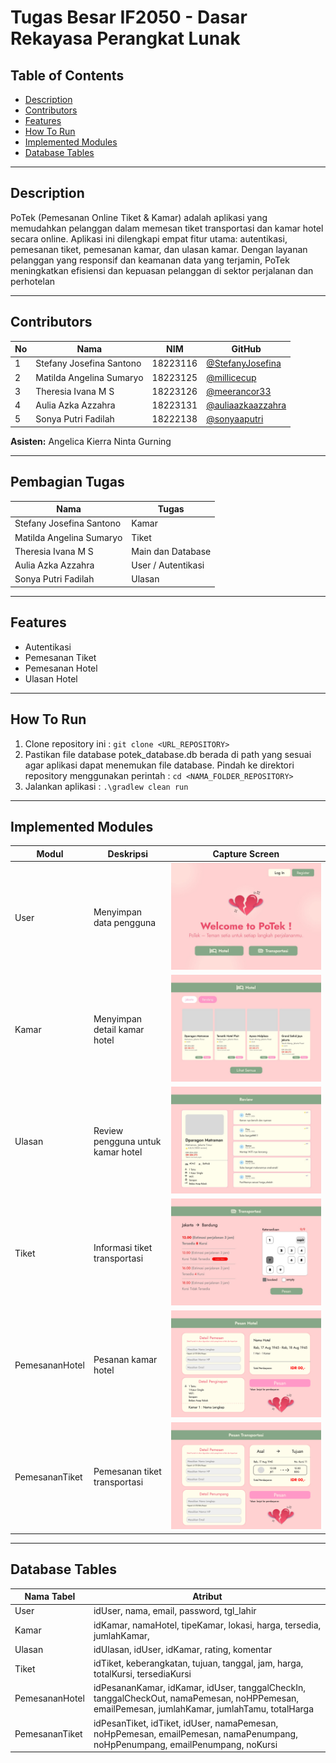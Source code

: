 # Tugas Besar IF2050 - Dasar Rekayasa Perangkat Lunak

## Table of Contents
- [Description](#description)
- [Contributors](#contributors)
- [Features](#features)
- [How To Run](#how-to-run)
- [Implemented Modules](#implemented-modules)
- [Database Tables](#database-tables)

---

## Description
PoTek (Pemesanan Online Tiket & Kamar) adalah aplikasi yang memudahkan pelanggan dalam memesan tiket transportasi dan kamar hotel secara online. Aplikasi ini dilengkapi empat fitur utama: autentikasi, pemesanan tiket, pemesanan kamar, dan ulasan kamar. Dengan layanan pelanggan yang responsif dan keamanan data yang terjamin, PoTek meningkatkan efisiensi dan kepuasan pelanggan di sektor perjalanan dan perhotelan

---

## Contributors
| **No** | **Nama** | **NIM**  | **GitHub** |
| ------ | ------------------------- | ------------- | ----------- |
| 1      | Stefany Josefina Santono  | 18223116      | [@StefanyJosefina](https://github.com/StefanyJosefina) |
| 2      | Matilda Angelina Sumaryo  | 18223125      | [@millicecup](https://github.com/millicecup) |
| 3      | Theresia Ivana M S        | 18223126      | [@meerancor33](https://github.com/meerancor33) |
| 4      | Aulia Azka Azzahra        | 18223131      | [@auliaazkaazzahra](https://github.com/auliaazkaazzahra) |
| 5      | Sonya Putri Fadilah       | 18222138      | [@sonyaaputri](https://github.com/sonyaaputri) |

**Asisten:** Angelica Kierra Ninta Gurning

---

## Pembagian Tugas
| **Nama**                    | **Tugas**          |                  
|-----------------------------|--------------------|
| Stefany Josefina Santono    | Kamar              |
| Matilda Angelina Sumaryo    | Tiket              |
| Theresia Ivana M S          | Main dan Database  |
| Aulia Azka Azzahra          | User / Autentikasi |
| Sonya Putri Fadilah         | Ulasan             |

---

## Features
- Autentikasi
- Pemesanan Tiket
- Pemesanan Hotel
- Ulasan Hotel


---

## How To Run
1. Clone repository ini : ```git clone <URL_REPOSITORY>```
2. Pastikan file database potek_database.db berada di path yang sesuai agar aplikasi dapat menemukan file database. Pindah ke direktori repository menggunakan perintah : ```cd <NAMA_FOLDER_REPOSITORY>```   
3. Jalankan aplikasi : ``` .\gradlew clean run ```
   
---

## Implemented Modules

| **Modul**     | **Deskripsi**                      | **Capture Screen**|
|---------------|------------------------------------|-------------------
|User           | Menyimpan data pengguna            |![Screenshot Aplikasi](https://github.com/StefanyJosefina/IF2050-2025-K3L-PoTek/blob/main/doc/HomeUI.jpeg)
|Kamar          | Menyimpan detail kamar hotel       |![Screenshot Aplikasi](https://github.com/StefanyJosefina/IF2050-2025-K3L-PoTek/blob/main/doc/HotelUI.jpeg)
|Ulasan         | Review pengguna untuk kamar hotel  |![Screenshot Aplikasi](https://github.com/StefanyJosefina/IF2050-2025-K3L-PoTek/blob/main/doc/UlasanUI.jpeg)
|Tiket          | Informasi tiket transportasi       |![Screenshot Aplikasi](https://github.com/StefanyJosefina/IF2050-2025-K3L-PoTek/blob/main/doc/TiketUI.jpeg)
|PemesananHotel | Pesanan kamar hotel                |![Screenshot Aplikasi](https://github.com/StefanyJosefina/IF2050-2025-K3L-PoTek/blob/main/doc/PemesananUI_Penginapan.png)
|PemesananTiket | Pemesanan tiket transportasi       |![Screenshot Aplikasi](https://github.com/StefanyJosefina/IF2050-2025-K3L-PoTek/blob/main/doc/PemesananUI_Transport.png)



---

## Database Tables

| **Nama Tabel** | **Atribut** |
|----------------|-------------|
|User           | idUser, nama, email, password, tgl_lahir           |
|Kamar          | idKamar, namaHotel, tipeKamar, lokasi, harga, tersedia, jumlahKamar,    |
|Ulasan         | idUlasan, idUser, idKamar, rating, komentar |
|Tiket          | idTiket, keberangkatan, tujuan, tanggal, jam, harga, totalKursi, tersediaKursi    |
|PemesananHotel | idPesananKamar, idKamar, idUser, tanggalCheckIn, tanggalCheckOut, namaPemesan, noHPPemesan, emailPemesan, jumlahKamar, jumlahTamu, totalHarga                |
|PemesananTiket | idPesanTiket, idTiket, idUser, namaPemesan, noHpPemesan, emailPemesan, namaPenumpang, noHpPenumpang, emailPenumpang, noKursi    |


